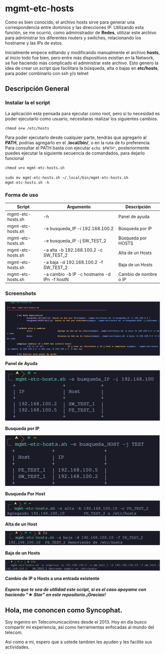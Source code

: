 <!--------------------------------------+-------------------------------------->
# mgmt-etc-hosts
<!--------------------------------------+-------------------------------------->
Como es bien conocido, el archivo hosts sirve para generar una correspondencia 
entre dominios y las direcciones IP.
Utilizando esta función, se me ocurrió, como administrador de **Redes**, utilizar
este archivo para administrar los diferentes routers y switches, relacionando 
los hostname y las IPs de estos.

Inicialmente empece editando y modificando manualmente el archivo **hosts**, al inicio
todo fue bien, pero entre más dispositivos existían en la Network, se fue haciendo más
complicado el administrar este archivo. Esto genero la idea de crear un script que 
facilitara la búsqueda, alta o bajas en **etc/hosts**, para poder combinarlo con ssh y/o telnet




<!--------------------------------------+-------------------------------------->
## 								Descripción General
<!--------------------------------------+-------------------------------------->
 
 ### **Instalar la el script**
 La aplicación esta pensada para ejecutar como root, pero si tu necesidad es poder 
 ejecutarlo como usuario, necesitaras realizar los siguientes cambios.
 ```
 chmod o+w /etc/hosts
 ```
Para poder ejecutarlo desde cualquier parte, tendrás que agregarlo al **PATH**, podrías agregarlo en el 
**.local/bin/**, o en la ruta de tu preferencia. 
Para consultar el PATH basta con ejecutar ```echo $PATH"```, posteriormente puedes ejecutar la siguiente secuencia de comandados, para dejarlo funcional
```
chmod u+x mgmt-etc-hosts.sh

sudo mv mgmt-etc-hosts.sh ~/.local/bin/mgmt-etc-hosts.sh  
mgmt-etc-hosts.sh -h
```
### Forma de uso
|Script 		   |Argumento 									| Descripción			|
|------------------|--------------------------------------------|-----------------------|
|mgmt-etc-hosts.sh |-h 		  									|Panel de ayuda			| 
|mgmt-etc-hosts.sh |-e busqueda_IP -i 192.168.100.2 			|Búsqueda por IP 		| 
|mgmt-etc-hosts.sh |-e busqueda_IP -j SW_TEST_2 				|Búsqueda por HOSTS		|
|mgmt-etc-hosts.sh |-a alta -b 192.168.100.2 -c SW_TEST_2		|Alta de un Hosts 		|
|mgmt-etc-hosts.sh |-a baja -d 192.168.100.2 -f SW_TEST_2		|Baja de un Hosts 		|
|mgmt-etc-hosts.sh |-a cambio -b IP -c hostname -d IPn -f hostN	|Cambio de nombre o IP 	|

### Screenshots

![](./Images/Panel_Ayuda.png)

**Panel de Ayuda**

![](./Images/busqueda_IP.png)

**Busqueda por IP**

![](./Images/busqueda_host.png)

**Busqueda Por Host**

![](./Images/alta.png)

**Alta de un Host**

![](./Images/baja.png)

**Baja de un Hosts**

![](./Images/remplazo.png)

**Cambio de IP o Hosts a una entrada existente**

##### Espero que te sea de utilidad este script, si es el caso apoyame con haciendo "★ Star" en este repositorio.¡Gracias!

## Hola, me cononcen como Syncophat.
Soy ingeniro en Telecomunicaciónes desde el 2013. Hoy en día busco compartir mi experiencia, así como herramientas enfocadas al mundo del telecom.

Así como a mi, espero que a ustede tambien les ayuden y les facilite sus actividades.


